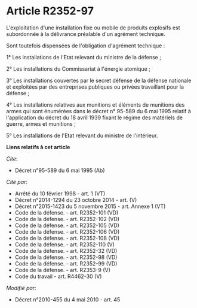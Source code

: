 # Article R2352-97

L'exploitation d'une installation fixe ou mobile de produits explosifs est subordonnée à la délivrance préalable d'un
agrément technique. 

Sont toutefois dispensées de l'obligation d'agrément technique : 

1° Les installations de l'Etat relevant du ministre de la défense ; 

2° Les installations du Commissariat à l'énergie atomique ; 

3° Les installations couvertes par le secret défense de la défense nationale et exploitées par des entreprises publiques ou
privées travaillant pour la défense ; 

4° Les installations relatives aux munitions et éléments de munitions des armes qui sont énumérées dans le décret n° 95-589
du 6 mai 1995 relatif à l'application du décret du 18 avril 1939 fixant le régime des matériels de guerre, armes et
munitions ; 

5° Les installations de l'Etat relevant du ministre de l'intérieur.

**Liens relatifs à cet article**

_Cite_:

  - Décret n°95-589 du 6 mai 1995 (Ab)

_Cité par_:

  - Arrêté du 10 février 1998 - art. 1 (VT)
  - Décret n°2014-1294 du 23 octobre 2014 - art. (V)
  - Décret n°2015-1423 du 5 novembre 2015 - art. Annexe 1 (VT)
  - Code de la défense. - art. R2352-101 (VD)
  - Code de la défense. - art. R2352-102 (VD)
  - Code de la défense. - art. R2352-105 (VD)
  - Code de la défense. - art. R2352-106 (VD)
  - Code de la défense. - art. R2352-108 (VD)
  - Code de la défense. - art. R2352-110 (V)
  - Code de la défense. - art. R2352-32 (VD)
  - Code de la défense. - art. R2352-98 (VD)
  - Code de la défense. - art. R2352-99 (VD)
  - Code de la défense. - art. R2353-9 (V)
  - Code du travail - art. R4462-30 (V)

_Modifié par_:

  - Décret n°2010-455 du 4 mai 2010 - art. 45
